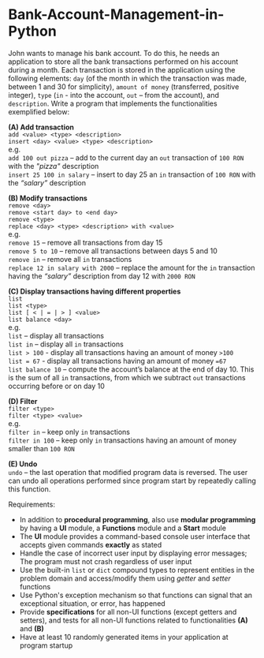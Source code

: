 # Bank-Account-Management-in-Python

John wants to manage his bank account. To do this, he needs an application to store all the bank transactions performed on his account during a month. Each transaction is stored in the application using the following elements: `day` (of the month in which the transaction was made, between 1 and 30 for simplicity), `amount of money` (transferred, positive integer), `type` (`in` - into the account, `out` – from the account), and `description`. Write a program that implements the functionalities exemplified below:

**(A) Add transaction**\
`add <value> <type> <description>`\
`insert <day> <value> <type> <description>`\
e.g.\
`add 100 out pizza` – add to the current day an `out` transaction of `100 RON` with the *"pizza"* description\
`insert 25 100 in salary` – insert to day 25 an `in` transaction of `100 RON` with the *“salary”* description

**(B) Modify transactions**\
`remove <day>`\
`remove <start day> to <end day>`\
`remove <type>`\
`replace <day> <type> <description> with <value>`\
e.g.\
`remove 15` – remove all transactions from day 15\
`remove 5 to 10` – remove all transactions between days 5 and 10\
`remove in` – remove all `in` transactions\
`replace 12 in salary with 2000` – replace the amount for the `in` transaction having the *“salary”* description from day 12 with `2000 RON`

**(C) Display transactions having different properties**\
`list`\
`list <type>`\
`list [ < | = | > ] <value>`\
`list balance <day>`\
e.g.\
`list` – display all transactions\
`list in` – display all `in` transactions\
`list > 100` - display all transactions having an amount of money `>100`\
`list = 67` - display all transactions having an amount of money `=67`\
`list balance 10` – compute the account’s balance at the end of day 10. This is the sum of all `in` transactions, from which we subtract `out` transactions occurring before or on day 10

**(D) Filter**\
`filter <type>`\
`filter <type> <value>`\
e.g.\
`filter in` – keep only `in` transactions\
`filter in 100` – keep only `in` transactions having an amount of money smaller than `100 RON`

**(E) Undo**\
`undo` – the last operation that modified program data is reversed. The user can undo all operations performed since program start by repeatedly calling this function.

Requirements:
- In addition to **procedural programming**, also use **modular programming** by having a **UI** module, a **Functions** module and a **Start** module
- The **UI** module provides a command-based console user interface that accepts given commands **exactly** as stated
- Handle the case of incorrect user input by displaying error messages; The program must not crash regardless of user input
- Use the built-in `list` or `dict` compound types to represent entities in the problem domain and access/modify them using *getter* and *setter* functions
- Use Python's exception mechanism so that functions can signal that an exceptional situation, or error, has happened
- Provide **specifications** for all non-UI functions (except getters and setters), and tests for all non-UI functions related to functionalities **(A)** and **(B)**
- Have at least 10 randomly generated items in your application at program startup
